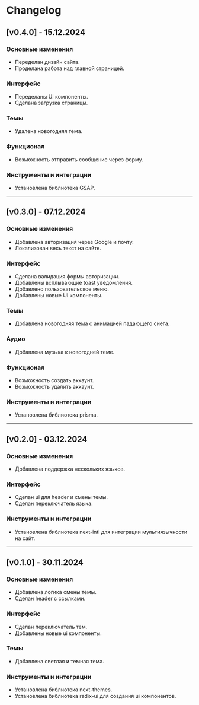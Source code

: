 # Changelog

## [v0.4.0] - 15.12.2024
### Основные изменения
- Переделан дизайн сайта.
- Проделана работа над главной страницей.

### Интерфейс
- Переделаны UI компоненты.
- Сделана загрузка страницы.

### Темы
- Удалена новогодняя тема.

### Функционал
- Возможность отправить сообщение через форму.

### Инструменты и интеграции
- Установлена библиотека GSAP.

---

## [v0.3.0] - 07.12.2024
### Основные изменения
- Добавлена авторизация через Google и почту.
- Локализован весь текст на сайте.

### Интерфейс
- Сделана валидация формы авторизации.
- Добавлены всплывающие toast уведомления.
- Добавлено пользовательское меню.
- Добавлены новые UI компоненты.

### Темы
- Добавлена новогодняя тема с анимацией падающего снега.

### Аудио
- Добавлена музыка к новогодней теме.

### Функционал
- Возможность создать аккаунт.
- Возможность удалить аккаунт.

### Инструменты и интеграции
- Установлена библиотека prisma.

---

## [v0.2.0] - 03.12.2024
### Основные изменения
- Добавлена поддержка нескольких языков.

### Интерфейс
- Сделан ui для header и смены темы.
- Сделан переключатель языка.

### Инструменты и интеграции
- Установлена библиотека next-intl для интеграции мультиязычности на сайт.

---

## [v0.1.0] - 30.11.2024
### Основные изменения
- Добавлена логика смены темы.
- Сделан header с ссылками.

### Интерфейс
- Сделан переключатель тем.
- Добавлены новые ui компоненты.

### Темы
- Добавлена светлая и темная тема.

### Инструменты и интеграции
- Установлена библиотека next-themes.
- Установлена библиотека radix-ui для создания ui компонентов.